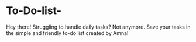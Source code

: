 # To-Do-list-
Hey there! Struggling to handle daily tasks? Not anymore. Save your tasks in the simple and friendly to-do list created by Amna!
